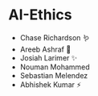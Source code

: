 # AI-Ethics
- Chase Richardson 🪱
- Areeb Ashraf 🐼
- Josiah Larimer ✨
- Nouman Mohammed
- Sebastian Melendez
- Abhishek Kumar ⚡️
